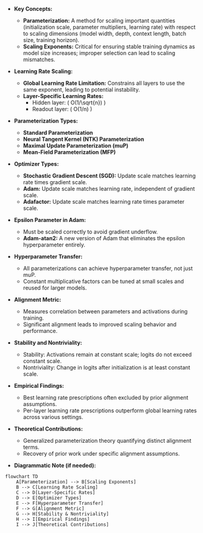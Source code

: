 - **Key Concepts:**
  - **Parameterization:** A method for scaling important quantities (initialization scale, parameter multipliers, learning rate) with respect to scaling dimensions (model width, depth, context length, batch size, training horizon).
  - **Scaling Exponents:** Critical for ensuring stable training dynamics as model size increases; improper selection can lead to scaling mismatches.

- **Learning Rate Scaling:**
  - **Global Learning Rate Limitation:** Constrains all layers to use the same exponent, leading to potential instability.
  - **Layer-Specific Learning Rates:** 
    - Hidden layer: \( O(1/\sqrt{n}) \)
    - Readout layer: \( O(1/n) \)

- **Parameterization Types:**
  - **Standard Parameterization**
  - **Neural Tangent Kernel (NTK) Parameterization**
  - **Maximal Update Parameterization (muP)**
  - **Mean-Field Parameterization (MFP)**

- **Optimizer Types:**
  - **Stochastic Gradient Descent (SGD):** Update scale matches learning rate times gradient scale.
  - **Adam:** Update scale matches learning rate, independent of gradient scale.
  - **Adafactor:** Update scale matches learning rate times parameter scale.

- **Epsilon Parameter in Adam:**
  - Must be scaled correctly to avoid gradient underflow.
  - **Adam-atan2:** A new version of Adam that eliminates the epsilon hyperparameter entirely.

- **Hyperparameter Transfer:**
  - All parameterizations can achieve hyperparameter transfer, not just muP.
  - Constant multiplicative factors can be tuned at small scales and reused for larger models.

- **Alignment Metric:**
  - Measures correlation between parameters and activations during training.
  - Significant alignment leads to improved scaling behavior and performance.

- **Stability and Nontriviality:**
  - Stability: Activations remain at constant scale; logits do not exceed constant scale.
  - Nontriviality: Change in logits after initialization is at least constant scale.

- **Empirical Findings:**
  - Best learning rate prescriptions often excluded by prior alignment assumptions.
  - Per-layer learning rate prescriptions outperform global learning rates across various settings.

- **Theoretical Contributions:**
  - Generalized parameterization theory quantifying distinct alignment terms.
  - Recovery of prior work under specific alignment assumptions.

- **Diagrammatic Note (if needed):**
```mermaid
flowchart TD
    A[Parameterization] --> B[Scaling Exponents]
    B --> C[Learning Rate Scaling]
    C --> D[Layer-Specific Rates]
    D --> E[Optimizer Types]
    E --> F[Hyperparameter Transfer]
    F --> G[Alignment Metric]
    G --> H[Stability & Nontriviality]
    H --> I[Empirical Findings]
    I --> J[Theoretical Contributions]
```